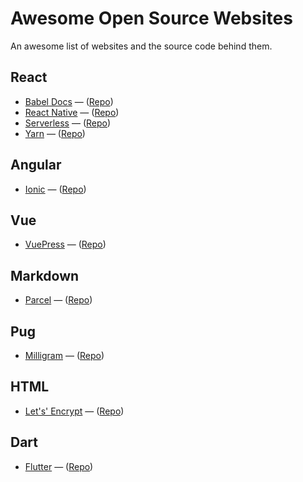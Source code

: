 # Awesome Open Source Websites
An awesome list of websites and the source code behind them.

## React
- [Babel Docs](https://babeljs.io/docs/) &mdash; ([Repo](https://github.com/babel/website))
- [React Native](https://facebook.github.io/react-native/) &mdash; ([Repo](https://github.com/facebook/react-native-website))
- [Serverless](https://www.serverless.com/) &mdash; ([Repo](https://github.com/serverless/site))
- [Yarn](https://yarnpkg.com/) &mdash; ([Repo](https://github.com/yarnpkg/website))

## Angular
- [Ionic](https://ionicframework.com/) &mdash; ([Repo](https://github.com/ionic-team/ionic-site))

## Vue
- [VuePress](https://vuepress.vuejs.org/) &mdash; ([Repo](https://github.com/vuejs/vuepress))

## Markdown
- [Parcel](https://parceljs.org/) &mdash; ([Repo](https://github.com/parcel-bundler/website))

## Pug
- [Milligram](https://milligram.io/) &mdash; ([Repo](https://github.com/milligram/milligram.github.io))

## HTML
- [Let's' Encrypt](https://letsencrypt.org/) &mdash; ([Repo](https://github.com/letsencrypt/website))

## Dart
- [Flutter](https://flutter.io/) &mdash; ([Repo](https://github.com/flutter/website))
